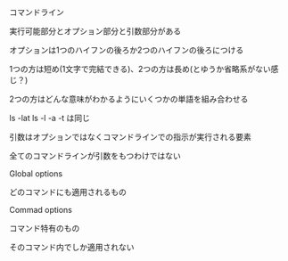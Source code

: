 コマンドライン

実行可能部分とオプション部分と引数部分がある

オプションは1つのハイフンの後ろか2つのハイフンの後ろにつける

1つの方は短め(1文字で完結できる)、2つの方は長め(とゆうか省略系がない感じ？)

2つの方はどんな意味がわかるようにいくつかの単語を組み合わせる

ls -lat    ls -l -a -t は同じ

引数はオプションではなくコマンドラインでの指示が実行される要素

全てのコマンドラインが引数をもつわけではない

Global options

どのコマンドにも適用されるもの

Commad options

コマンド特有のもの

そのコマンド内でしか適用されない
